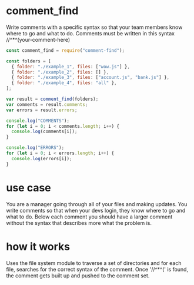 # comment_find

Write comments with a specific syntax so that your team members know where to go and what to do. Comments must be written in this syntax //^\*^(your-comment-here)

```js
const comment_find = require("comment-find");

const folders = [
  { folder: "./example_1", files: ["wow.js"] },
  { folder: "./example_2", files: [] },
  { folder: "./example_3", files: ["account.js", "bank.js"] },
  { folder: "./example_4", files: "all" },
];

var result = comment_find(folders);
var comments = result.comments;
var errors = result.errors;

console.log("COMMENTS");
for (let i = 0; i < comments.length; i++) {
  console.log(comments[i]);
}

console.log("ERRORS");
for (let i = 0; i < errors.length; i++) {
  console.log(errors[i]);
}
```

# use case

You are a manager going through all of your files and making updates. You write comments so that when your devs login, they know where to go and what to do. Below each comment you should have a larger comment without the syntax that describes more what the problem is.

# how it works

Uses the file system module to traverse a set of directories and for each file, searches for the correct syntax of the comment. Once '//^\*^(' is found, the comment gets built up and pushed to the comment set.
